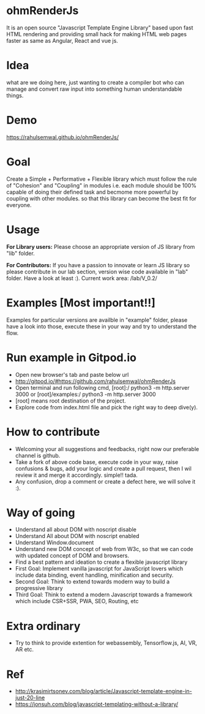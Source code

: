 # ohmRenderJs
It is an open source "Javascript Template Engine Library" based upon fast HTML rendering and providing small hack for making HTML web pages faster as same as Angular, React and vue js.  

# Idea
what are we doing here, just wanting to create a compiler bot who can manage and convert raw input into something human understandable things.

# Demo
https://rahulsemwal.github.io/ohmRenderJs/

# Goal
Create a Simple + Performative + Flexible library which must follow the rule of "Cohesion" and "Coupling" in modules i.e. each module should be 100% capable of doing their defined task and becmome more powerful by coupling with other modules. so that this library can become the best fit for everyone.    

# Usage
**For Library users:** Please choose an appropriate version of JS library from "lib" folder.

**For Contributors:** If you have a passion to innovate or learn JS library so please contribute in our lab section, version wise code available in "lab" folder. Have a look at least :).
Current work area: /lab/V_0.2/

# Examples [Most important!!]
Examples for particular versions are availble in "example" folder, please have a look into those, execute these in your way and try to understand the flow.

# Run example in Gitpod.io
  - Open new browser's tab and paste below url
  - http://gitpod.io/#https://github.com/rahulsemwal/ohmRenderJs
  - Open terminal and run following cmd, [root]:/ python3 -m http.server 3000 or [root]/examples:/ python3 -m http.server 3000
  - [root] means root destination of the project.
  - Explore code from index.html file and pick the right way to deep dive(y).

# How to contribute
  - Welcoming your all suggestions and feedbacks, right now our preferable channel is github. 
  - Take a fork of above code base, execute code in your way, raise confusions & bugs, add your logic and create a pull request, then I wil review it and merge it accordingly. simple!! tada.
  - Any confusion, drop a comment or create a defect here, we will solve it :).

# Way of going
  - Understand all about DOM with noscript disable
  - Understand All about DOM with noscript enabled
  - Understand Window.document
  - Understand new DOM concept of web from W3c, so that we can code with updated concept of DOM and browsers.
  - Find a best pattern and ideation to create a flexible javascript library
  - First Goal: Implement vanilla javascript for JavaScript lovers which include data binding, event handling, minification and security. 
  - Second Goal: Think to extend towards modern way to build a progressive library 
  - Third Goal: Think to extend a modern Javascript towards a framework which include CSR+SSR, PWA, SEO, Routing, etc

# Extra ordinary
  - Try to think to provide extention for webassembly, Tensorflow.js, AI, VR, AR etc.     
  
# Ref
- http://krasimirtsonev.com/blog/article/Javascript-template-engine-in-just-20-line
- https://jonsuh.com/blog/javascript-templating-without-a-library/
